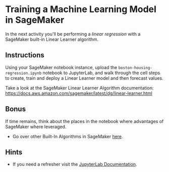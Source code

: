 # Training a Machine Learning Model in SageMaker

In the next activity you'll be performing a _linear regression_ with a SageMaker built-in Linear Learner algorithm.


## Instructions

Using your SageMaker notebook instance, upload the `boston-housing-regression.ipynb` notebook to JupyterLab, and walk through the cell steps to create, train and deploy a Linear Learner model and then forecast values.

Take a look at the SageMaker Linear Learner Algorithm documentation: https://docs.aws.amazon.com/sagemaker/latest/dg/linear-learner.html


## Bonus

If time remains, think about the places in the notebook where advantages of SageMaker where leveraged.

* Go over other Built-In Algorithms in SageMaker [here](https://docs.aws.amazon.com/sagemaker/latest/dg/sagemaker-algo-docker-registry-paths.html).


## Hints


* If you need a refresher visit the [JupyterLab Documentation](https://jupyterlab.readthedocs.io/en/stable/user/interface.html#).
